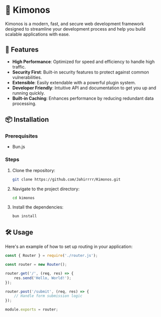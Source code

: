 # 🌟 Kimonos

Kimonos is a modern, fast, and secure web development framework designed to streamline your development process and help you build scalable applications with ease.

## 🚀 Features

- **High Performance**: Optimized for speed and efficiency to handle high traffic.
- **Security First**: Built-in security features to protect against common vulnerabilities.
- **Extensible**: Easily extendable with a powerful plugin system.
- **Developer Friendly**: Intuitive API and documentation to get you up and running quickly.
- **Built-in Caching**: Enhances performance by reducing redundant data processing.
  
## 📦 Installation

### Prerequisites

- Bun.js

### Steps

1. Clone the repository:

    ```bash
    git clone https://github.com/Jahirrrr/Kimonos.git
    ```

2. Navigate to the project directory:

    ```bash
    cd kimonos
    ```

3. Install the dependencies:

    ```bash
    bun install
    ```


## 🛠️ Usage

Here's an example of how to set up routing in your application:

```javascript
const { Router } = require('./router.js');

const router = new Router();

router.get('/', (req, res) => {
    res.send('Hello, World!');
});

router.post('/submit', (req, res) => {
    // Handle form submission logic
});

module.exports = router;
